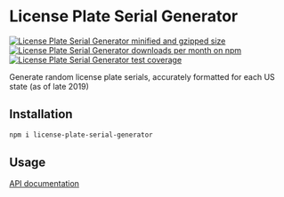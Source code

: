 # License Plate Serial Generator

[![License Plate Serial Generator minified and gzipped size](https://badgen.net/bundlephobia/minzip/license-plate-serial-generator)](https://bundlephobia.com/result?p=license-plate-serial-generator)
[![License Plate Serial Generator downloads per month on npm](https://badgen.net/npm/dw/license-plate-serial-generator)](https://www.npmjs.com/package/license-plate-serial-generator)
[![License Plate Serial Generator test coverage](https://badgen.net/codeclimate/coverage/ptrkcsk/license-plate-serial-generator?icon=codeclimate)](https://codeclimate.com/github/ptrkcsk/license-plate-serial-generator)

Generate random license plate serials, accurately formatted for each US state (as of late 2019)

## Installation

```bash
npm i license-plate-serial-generator
```

## Usage

[API documentation](https://ptrkcsk.github.io/license-plate-serial-generator/)
